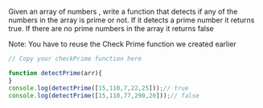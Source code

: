 Given an array of numbers , write a function that detects if any of the numbers in the array is prime or not.
If it detects a prime number it returns true. If there are no prime numbers in the array it returns false

Note: You have to reuse the Check Prime function we created earlier
```js
// Copy your checkPrime function here

function detectPrime(arr){
}
console.log(detectPrime([15,110,7,22,25]));// true
console.log(detectPrime([15,110,77,290,20]));// false
```
